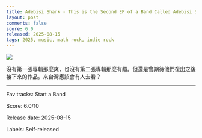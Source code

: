 ```yaml
---
title: Adebisi Shank - This is the Second EP of a Band Called Adebisi Shank
layout: post
comments: false
score: 6.0
released: 2025-08-15
tags: 2025, music, math rock, indie rock
---
```


![](https://images.squarespace-cdn.com/content/v1/5ab91f0fe17ba31599313b09/aedf2d80-d810-4d7f-a0bf-4e917b625e95/1432164-this-is-the-second-ep-of-a-band-called-adebisi-shank_141133.png?format=2500w)

沒有第一張專輯那麼爽，也沒有第二張專輯那麼有趣。但還是會期待他們復出之後接下來的作品。來台灣應該會有人去看？

---

Fav tracks: Start a Band

Score: 6.0/10

Release date: 2025-08-15

Labels: Self-released

